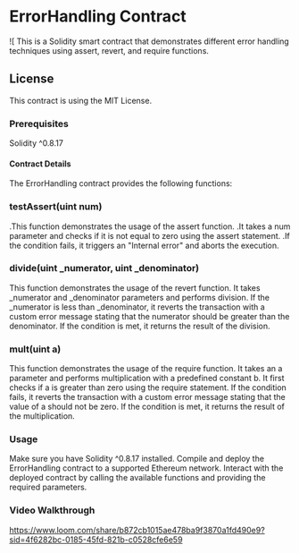 # ErrorHandling Contract #

![ This is a Solidity smart contract that demonstrates different error handling techniques using assert, revert, and require functions.

## License
This contract is using the MIT License.

### Prerequisites
Solidity ^0.8.17
#### Contract Details
The ErrorHandling contract provides the following functions:

### testAssert(uint num)
.This function demonstrates the usage of the assert function.
.It takes a num parameter and checks if it is not equal to zero using the assert statement.
.If the condition fails, it triggers an "Internal error" and aborts the execution.
### divide(uint _numerator, uint _denominator)
This function demonstrates the usage of the revert function.
It takes _numerator and _denominator parameters and performs division.
If the _numerator is less than _denominator, it reverts the transaction with a custom error message stating that the numerator should be greater than the denominator.
If the condition is met, it returns the result of the division.
### mult(uint a)
This function demonstrates the usage of the require function.
It takes an a parameter and performs multiplication with a predefined constant b.
It first checks if a is greater than zero using the require statement.
If the condition fails, it reverts the transaction with a custom error message stating that the value of a should not be zero.
If the condition is met, it returns the result of the multiplication.
### Usage
Make sure you have Solidity ^0.8.17 installed.
Compile and deploy the ErrorHandling contract to a supported Ethereum network.
Interact with the deployed contract by calling the available functions and providing the required parameters.
### Video Walkthrough
https://www.loom.com/share/b872cb1015ae478ba9f3870a1fd490e9?sid=4f6282bc-0185-45fd-821b-c0528cfe6e59
